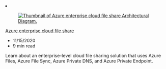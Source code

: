 <!-- This file is automatically generated by build/architectures/build_index.py. Any updates will be lost. -->

<!-- markdownlint-disable MD033 -->

<li class="grid-item item-column" data-categories="Hybrid Storage ">
<article class="card">
    <div class="card-header has-margin-bottom-none" aria-hidden="true">
        <figure class="image diagram has-height-175 has-overflow-hidden level">
            <a href="/azure/architecture/hybrid/azure-files-private"><img src="/azure/architecture/browse/thumbs/azure-files-private.png" class="diagram" alt="Thumbnail of Azure enterprise cloud file share Architectural Diagram." data-linktype="relative-path"></a>
        </figure>
    </div>
    <div class="card-content">
        <a class="card-content-title has-margin-top-none" href="/azure/architecture/hybrid/azure-files-private">
            <p>Azure enterprise cloud file share</p>
        </a>
        <ul class="card-content-metadata">
            <li>11/15/2020</li>
            <li>9 min read</li>
        </ul>
        <p class="card-content-description">Learn about an enterprise-level cloud file sharing solution that uses Azure Files, Azure File Sync, Azure Private DNS, and Azure Private Endpoint.</p>
        <div class="bottom-to-top-fade is-hidden-mobile"></div>
    </div>
</article>
</li>
